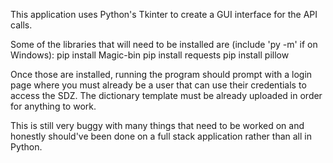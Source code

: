This application uses Python's Tkinter to create a GUI interface for the API calls.

Some of the libraries that will need to be installed are (include 'py -m' if on Windows):
  pip install Magic-bin
  pip install requests
  pip install pillow

Once those are installed, running the program should prompt with a login page where you must already be a user that can use their credentials to access the SDZ.
The dictionary template must be already uploaded in order for anything to work. 

This is still very buggy with many things that need to be worked on and honestly should've been done on a full stack application rather than all in Python.
